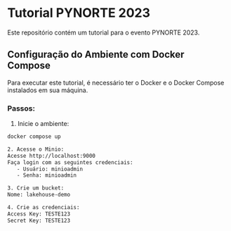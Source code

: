 # Tutorial PYNORTE 2023

Este repositório contém um tutorial para o evento PYNORTE 2023.

## Configuração do Ambiente com Docker Compose

Para executar este tutorial, é necessário ter o Docker e o Docker Compose instalados em sua máquina.

### Passos:

1. Inicie o ambiente:

```bash
docker compose up

2. Acesse o Minio:
Acesse http://localhost:9000
Faça login com as seguintes credenciais:
   - Usuário: minioadmin
   - Senha: minioadmin

3. Crie um bucket:
Nome: lakehouse-demo

4. Crie as credenciais:
Access Key: TESTE123
Secret Key: TESTE123
